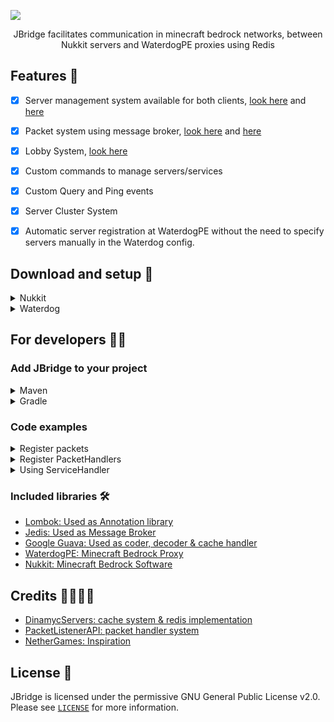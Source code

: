 ![](https://i.imgur.com/SJJEDF4.png)

<p align="center">
JBridge facilitates communication in minecraft bedrock networks, between Nukkit servers and WaterdogPE proxies using Redis

## Features 📃

- [x] Server management system available for both clients, [look here](https://github.com/Josscoder/JBridge/blob/release/jbridge-common/src/main/java/me/josscoder/jbridge/service/ServiceHandler.java) and [here](https://github.com/Josscoder/JBridge/blob/release/jbridge-common/src/main/java/me/josscoder/jbridge/service/ServiceInfo.java)



- [x] Packet system using message broker, [look here](https://github.com/Josscoder/JBridge/blob/release/jbridge-common/src/main/java/me/josscoder/jbridge/packet/PacketManager.java) and [here](https://github.com/Josscoder/JBridge/blob/release/jbridge-common/src/main/java/me/josscoder/jbridge/packet/DataPacket.java)



- [x] Lobby System, [look here]()



- [x] Custom commands to manage servers/services



- [x] Custom Query and Ping events



- [x] Server Cluster System



- [x] Automatic server registration at WaterdogPE without the need to specify servers manually in the Waterdog config.

## Download and setup 🛒

<details>
    <summary>Nukkit</summary>

1) 
2)
3)
4)
5)
</details>

<details>
    <summary>Waterdog</summary>

1)
2)
3)
4)
5)
</details>

## For developers 🧑‍💻
### Add JBridge to your project

<details>
    <summary>Maven</summary>

```xml
```
</details>

<details>
    <summary>Gradle</summary>

```gradle
```
</details>

### Code examples

<details>
    <summary>Register packets</summary>

```java
```
</details>
<details>
    <summary>Register PacketHandlers</summary>

```java
```
</details>
<details>
    <summary>Using ServiceHandler</summary>

```java
```
</details>

### Included libraries 🛠️

- [Lombok: Used as Annotation library](https://projectlombok.org/)
- [Jedis: Used as Message Broker](https://github.com/redis/jedis)
- [Google Guava: Used as coder, decoder & cache handler](https://github.com/google/guava)
- [WaterdogPE: Minecraft Bedrock Proxy](https://github.com/WaterdogPE/WaterdogPE)
- [Nukkit: Minecraft Bedrock Software](https://github.com/CloudburstMC/Nukkit)

## Credits 🙋‍♂️🙋‍♀️

- [DinamycServers: cache system & redis implementation](https://github.com/theminecoder/DynamicServers)
- [PacketListenerAPI: packet handler system](https://www.spigotmc.org/resources/api-packetlistenerapi.2930/)
- [NetherGames: Inspiration](https://forums.nethergames.org/threads/netsys-network-communication-system.10514/)

## License 🚩
JBridge is licensed under the permissive GNU General Public License v2.0. Please see [`LICENSE`](https://github.com/Josscoder/JBridge/blob/release/LICENSE) for more information.